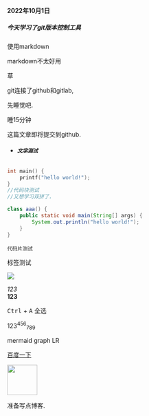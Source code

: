 #### 2022年10月1日

##### 今天学习了git版本控制工具

使用markdown

markdown不太好用

草

git连接了github和gitlab,

先睡觉吧.

睡15分钟

这篇文章即将提交到github.

* ###### **_~~`文字测试`~~_**

```c++
int main() {
    printf("hello world!");
}
//代码块测试
//又想学习双拼了. 
```

```java
class aaa() {
    public static void main(String[] args) {
        System.out.println("hello world!");
    }
}
```

`代码片测试`

标签测试
<!--
    浏览器脚本不可用, 不过可以写注释用
-->
<img src="https://api.vvhan.com/api/bing">

<i>123</i> <br>
<b>123</b>

<kbd>Ctrl</kbd> + <kbd>A</kbd> 全选

123<sup>456</sup><sub>789</sub>

mermaid
graph LR

<a href="http://baidu.com" target = _blank >百度一下</a>

<a href="http://baidu.com" target = _blank ><img src="https://www.baidu.com/img/pc_d421b05ca87d7884081659a6e6bdfaaa.png" height = "70px"></a>

准备写点博客. 
